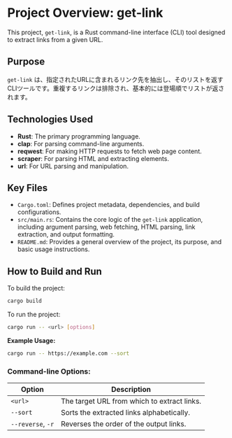 # Project Overview: get-link

This project, `get-link`, is a Rust command-line interface (CLI) tool designed to extract links from a given URL.

## Purpose
`get-link` は、指定されたURLに含まれるリンク先を抽出し、そのリストを返すCLIツールです。重複するリンクは排除され、基本的には登場順でリストが返されます。

## Technologies Used
- **Rust**: The primary programming language.
- **clap**: For parsing command-line arguments.
- **reqwest**: For making HTTP requests to fetch web page content.
- **scraper**: For parsing HTML and extracting elements.
- **url**: For URL parsing and manipulation.

## Key Files
- `Cargo.toml`: Defines project metadata, dependencies, and build configurations.
- `src/main.rs`: Contains the core logic of the `get-link` application, including argument parsing, web fetching, HTML parsing, link extraction, and output formatting.
- `README.md`: Provides a general overview of the project, its purpose, and basic usage instructions.

## How to Build and Run

To build the project:
```bash
cargo build
```

To run the project:
```bash
cargo run -- <url> [options]
```

**Example Usage:**
```sh
cargo run -- https://example.com --sort
```

### Command-line Options:

| Option    | Description                               |
|-----------|-------------------------------------------|
| `<url>`   | The target URL from which to extract links. |
| `--sort`  | Sorts the extracted links alphabetically. |
| `--reverse`, `-r` | Reverses the order of the output links. |
